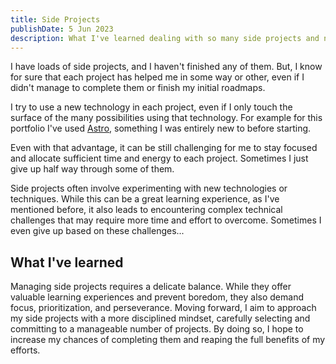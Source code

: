 ```yaml
---
title: Side Projects
publishDate: 5 Jun 2023
description: What I've learned dealing with so many side projects and never finishing any of them.
---
```


I have loads of side projects, and I haven't finished any of them. But, I know
for sure that each project has helped me in some way or other, even if I didn't
manage to complete them or finish my initial roadmaps.

I try to use a new technology in each project, even if I only touch the surface of the many possibilities 
using that technology. For example for this portfolio I've used [Astro](https://astro.build), 
something I was entirely new to before starting.

Even with that advantage, it can be still challenging for me to stay focused and allocate sufficient time 
and energy to each project. Sometimes I just give up half way through some of them.

Side projects often involve experimenting with new technologies or techniques. While this can be a great learning
experience, as I've mentioned before, it also leads to encountering complex technical challenges that may require 
more time and effort to overcome. Sometimes I even give up based on these challenges...

## What I've learned

Managing side projects requires a delicate balance. While they offer valuable
learning experiences and prevent boredom, they also demand focus,
prioritization, and perseverance. Moving forward, I aim to approach my side
projects with a more disciplined mindset, carefully selecting and committing to
a manageable number of projects. By doing so, I hope to increase my chances of
completing them and reaping the full benefits of my efforts.
